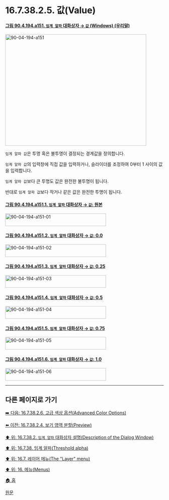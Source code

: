 # 16.7.38.2.5. 값(Value)

<a id="90-04-194-a151"></a>

#### [그림 90.4.194.a151. `임계 알파` 대화상자 → `값` (Windows) (우리말)](./90-04-0194-threshold_alpha.md#90-04-194-a151)
<img width="448" height="354" alt="90-04-194-a151" src="https://github.com/user-attachments/assets/feb68338-263a-4ebd-8c9b-4e4372e8916b" />

`임계 알파 값`은 투명 혹은 불투명이 결정되는 경계값을 정의합니다.

`임계 알파 값`의 입력창에 직접 값을 입력하거나, 슬라이더를 조정하여 0부터 1 사이의 값을 입력합니다.

`임계 알파 값`보다 큰 투명도 값은 완전한 불투명이 됩니다.

반대로 `임계 알파 값`보다 작거나 같은 값은 완전한 투명이 됩니다.

<a id="90-04-194-a151-01"></a>

#### [그림 90.4.194.a151.1. `임계 알파` 대화상자 → `값`: 원본](./90-04-0194-threshold_alpha.md#90-04-194-a151-01)
<img width="320" height="40" alt="90-04-194-a151-01" src="https://github.com/user-attachments/assets/a13fcacd-3cde-4479-b412-a32b46f9c23a" />

<a id="90-04-194-a151-02"></a>

#### [그림 90.4.194.a151.2. `임계 알파` 대화상자 → `값`: 0.0](./90-04-0194-threshold_alpha.md#90-04-194-a151-02)
<img width="320" height="40" alt="90-04-194-a151-02" src="https://github.com/user-attachments/assets/96816e0e-ff1f-443e-9e59-8f9c1aad3123" />

<a id="90-04-194-a151-03"></a>

#### [그림 90.4.194.a151.3. `임계 알파` 대화상자 → `값`: 0.25](./90-04-0194-threshold_alpha.md#90-04-194-a151-03)
<img width="320" height="40" alt="90-04-194-a151-03" src="https://github.com/user-attachments/assets/3b8f0ac0-feed-4798-a4de-4dd88d785c25" />

<a id="90-04-194-a151-04"></a>

#### [그림 90.4.194.a151.4. `임계 알파` 대화상자 → `값`: 0.5](./90-04-0194-threshold_alpha.md#90-04-194-a151-04)
<img width="320" height="40" alt="90-04-194-a151-04" src="https://github.com/user-attachments/assets/faff4b13-6412-4d32-89a1-5724710e6846" />

<a id="90-04-194-a151-05"></a>

#### [그림 90.4.194.a151.5. `임계 알파` 대화상자 → `값`: 0.75](./90-04-0194-threshold_alpha.md#90-04-194-a151-05)
<img width="320" height="40" alt="90-04-194-a151-05" src="https://github.com/user-attachments/assets/462dc39e-fcd7-4d05-9fe0-8c6218ceb625" />

<a id="90-04-194-a151-06"></a>

#### [그림 90.4.194.a151.6. `임계 알파` 대화상자 → `값`: 1.0](./90-04-0194-threshold_alpha.md#90-04-194-a151-06)
<img width="320" height="40" alt="90-04-194-a151-06" src="https://github.com/user-attachments/assets/5ae3a667-26bd-40f9-81ba-7f033ccdeac0" />

<a comment="TODO 원문에서는 완전한 투명이 불가능하다고 하였으나, 실제로는 전체 투명, 전체 불투명이 가능하다."></a>

***

## 다른 페이지로 가기

[➡️ 다음: 16.7.38.2.6. 고급 색상 옵션(Advanced Color Options)](./16-07-38-02-06-advanced_color_options.md)

[⬅️ 이전: 16.7.38.2.4. 보기 영역 분할(Preview)](./16-07-38-02-04-split_view.md)

[⬆️ 위: 16.7.38.2. `임계 알파` 대화상자 설명(Description of the Dialog Window)](./16-07-38-02-00-description_of_the_dialog_window.md)

[⬆️ 위: 16.7.38. 임계 알파(Threshold alpha)](./16-07-38-00-threshold-alpha.md)

[⬆️ 위: 16.7. 레이어 메뉴(The "Layer" menu)](./16-07-00-the-layer-menu.md)

[⬆️ 위: 16. 메뉴(Menus)](./16-00-menus.md)

[🏠 홈](./00-home.md)

[원문](https://docs.gimp.org/2.10/ko/gimp-filter-threshold-alpha.html#idm29674)